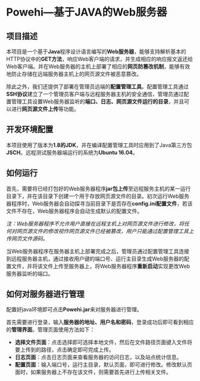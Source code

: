 # Powehi—基于JAVA的Web服务器

## 项目描述
本项目是一个基于**Java**程序设计语言编写的**Web服务器**，能够支持解析基本的HTTP协议中的**GET方法**，响应Web客户端的请求，并生成相应的响应报文返还给Web客户端。并在Web服务器的主机上部署了相应的**网页防篡改机制**，能够有效地防止存储在远端服务器主机上的网页源文件被恶意篡改。

除此之外，我们还提供了部署在管理员远端的**配置管理工具**。配置管理工具通过**SSH协议**建立了一个管理员客户端与远程服务器主机的安全通信，管理员通过配置管理工具设置Web服务器监听的**端口、日志、网页源文件运行的目录**，并且可以进行**网页源文件上传**等功能。

## 开发环境配置
本项目使用了版本为**1.8的JDK**，并在编译配置管理工具时应用到了Java第三方包**JSCH**。远程测试服务器端运行的系统为**Ubuntu 16.04**。

## 如何运行
首先，需要将已经打包好的Web服务器程序**jar包上传**至远程服务主机的某一运行目录下，并在该目录下创建一个用于存放网页源文件的目录。初次运行Web服务器程序时，Web服务器会自动探寻当前目录下是否存在**config.ini配置文件**，若该文件不存在，Web服务器程序会自动生成默认的配置文件。

*注：Web服务器程序不允许用户直接在远程主机上对网页源文件进行修改，将任何对网页源文件的修改视作网页源文件已经被篡改，用户只能通过配置管理工具上传网页文件源码。*

当Web服务器程序在服务器主机上部署完成之后，管理员通过配置管理工具连接到远程服务器主机，通过接收用户键的端口号、运行主目录生成Web服务器的配置文件，并将该文件上传至服务器上，将Web服务器程序**重新启动**实现更改Web服务器监听的端口。

## 如何对服务器进行管理
配置好java环境即可点击**Powehi.jar**来对服务器进行管理。

首先需要进行登录，输入**服务器的地址、用户名和密码**，登录成功后即可看到相应的**管理界面**。管理页面使用方法如下：
- **选择文件页面**：点击选择即可选择本地文件，然后在文件路径页面键入文件将要上传到的路径，点击确定即可完成上传。
- **日志页面**：点击日志页面来查看服务器的访问日志，以及站点统计信息。
- **配置页面**：输入端口号，运行主目录，默认页面，即可进行修改。修改默认页面时，如果服务器上不存在该文件，则需要首先进行上传相关文件。
